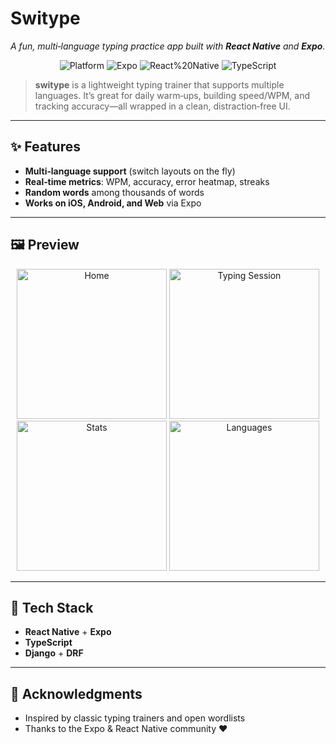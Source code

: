 # Switype

*A fun, multi‑language typing practice app built with **React Native** and **Expo**.*

<div align="center">

![Platform](https://img.shields.io/badge/platform-iOS%20|%20Android%20|%20Web-4B5563)
![Expo](https://img.shields.io/badge/Expo-51.0+-000?logo=expo)
![React%20Native](https://img.shields.io/badge/React%20Native-0.75+-61DAFB?logo=react)
![TypeScript](https://img.shields.io/badge/TypeScript-5+-3178C6?logo=typescript)

</div>

> **switype** is a lightweight typing trainer that supports multiple languages. It’s great for daily warm‑ups, building speed/WPM, and tracking accuracy—all wrapped in a clean, distraction‑free UI.

---

## ✨ Features

* **Multi‑language support** (switch layouts on the fly)
* **Real‑time metrics**: WPM, accuracy, error heatmap, streaks
* **Random words** among thousands of words
* **Works on iOS, Android, and Web** via Expo

---

## 🖼️ Preview

<p align="center">
  <img src="./switype/assets/preview/home.png" alt="Home" width="240"/>
  <img src="./switype/assets/preview/settings.png" alt="Typing Session" width="240"/>
  <img src="./switype/assets/preview/main1.png" alt="Stats" width="240"/>
  <img src="./switype/assets/preview/gameover.png" alt="Languages" width="240"/>
</p>

---

## 🧰 Tech Stack

* **React Native** + **Expo**
* **TypeScript**
* **Django** + **DRF**

---

## 🙌 Acknowledgments

* Inspired by classic typing trainers and open wordlists
* Thanks to the Expo & React Native community ❤️
